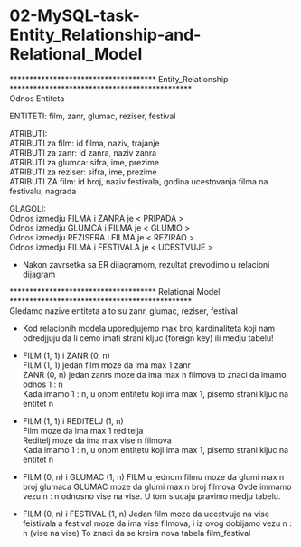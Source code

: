 # 02-MySQL-task-Entity_Relationship-and-Relational_Model

************************************* Entity_Relationship **********************************************</br>
                                      Odnos Entiteta </br>

ENTITETI: film, zanr, glumac, reziser, festival </br>

ATRIBUTI:  </br>
ATRIBUTI za film:    id filma, naziv, trajanje </br>
ATRIBUTI za zanr:    id zanra, naziv zanra </br>
ATRIBUTI za glumca:  sifra, ime, prezime </br>
ATRIBUTI za reziser: sifra, ime, prezime </br>
ATRIBUTI ZA film:    id broj, naziv festivala, godina ucestovanja filma na festivalu, nagrada </br>

GLAGOLI: </br>
Odnos izmedju FILMA i ZANRA  je  < PRIPADA > </br>
Odnos izmedju GLUMCA i FILMA je < GLUMIO > </br>
Odnos izmedju REZISERA i FILMA je  < REZIRAO > </br>
Odnos izmedju FILMA i FESTIVALA je < UCESTVUJE > </br>

* Nakon zavrsetka sa ER dijagramom, rezultat prevodimo u relacioni dijagram</br>



************************************* Relational Model **********************************************</br>
  Gledamo nazive entiteta a to su zanr, glumac, reziser, festival 
* Kod relacionih modela uporedjujemo max broj kardinaliteta koji nam odredjjuju da li cemo imati  strani kljuc (foreign key) ili medju tabelu!

* FILM (1, 1) i ZANR (0, n) </br>
   FILM (1, 1) jedan film moze da ima max 1 zanr </br>
   ZANR (0, n) jedan zanrs moze da ima max n filmova to znaci da imamo odnos 1 : n </br>
   Kada imamo 1 : n, u onom entitetu koji ima max 1, pisemo strani kljuc na entitet n </br>
    
* FILM (1, 1) i REDITELJ (1, n)</br>
   Film moze da ima max 1 reditelja </br>
   Reditelj moze da ima max vise n filmova </br>
   Kada imamo 1 : n, u onom entitetu koji ima max 1, pisemo strani kljuc na entitet n </br>
   
* FILM (0, n) i GLUMAC (1, n) 
  FILM  u jednom filmu moze da glumi max n broj glumaca
  GLUMAC moze da glumi max n broj filmova
  Ovde immamo vezu n : n odnosno vise na vise. U tom slucaju pravimo medju tabelu.
  
* FILM (0, n) i FESTIVAL (1, n)
  Jedan film moze da ucestvuje na vise feistivala a festival moze da ima vise filmova, i iz ovog dobijamo vezu n : n (vise na vise)
  To znaci da se kreira nova tabela film_festival







